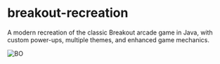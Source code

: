 # breakout-recreation
A modern recreation of the classic Breakout arcade game in Java, with custom power-ups, multiple themes, and enhanced game mechanics.

![BO](https://user-images.githubusercontent.com/93278714/180632207-9767ef9c-01f3-42b5-a540-2e3fe8db88d6.png)
